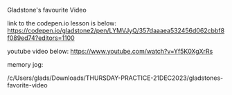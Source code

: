 Gladstone's favourite Video

link to the codepen.io lesson is below:
https://codepen.io/gladstone2/pen/LYMVJyQ/357daaaea532456d062cbbf8f089ed74?editors=1100

youtube video below:
https://www.youtube.com/watch?v=Yf5K0XgXrRs

memory jog:

/c/Users/glads/Downloads/THURSDAY-PRACTICE-21DEC2023/gladstones-favorite-video
